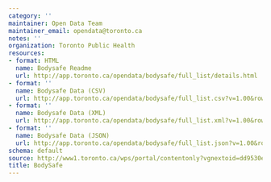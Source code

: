 ```yaml
---
category: ''
maintainer: Open Data Team
maintainer_email: opendata@toronto.ca
notes: ''
organization: Toronto Public Health
resources:
- format: HTML
  name: Bodysafe Readme
  url: http://app.toronto.ca/opendata/bodysafe/full_list/details.html
- format: ''
  name: Bodysafe Data (CSV)
  url: http://app.toronto.ca/opendata/bodysafe/full_list.csv?v=1.00&row_start=1&row_count=1000000
- format: ''
  name: Bodysafe Data (XML)
  url: http://app.toronto.ca/opendata/bodysafe/full_list.xml?v=1.00&row_start=1&row_count=1000000
- format: ''
  name: Bodysafe Data (JSON)
  url: http://app.toronto.ca/opendata/bodysafe/full_list.json?v=1.00&row_start=1&row_count=1000000
schema: default
source: http://www1.toronto.ca/wps/portal/contentonly?vgnextoid=dd9530ebc8c11510VgnVCM10000071d60f89RCRD&vgnextchannel=1a66e03bb8d1e310VgnVCM10000071d60f89RCRD
title: BodySafe
---
```


